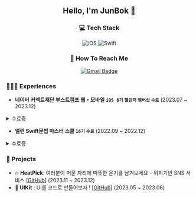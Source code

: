 <div align="center">

## Hello, I'm JunBok 👋


### 💻 Tech Stack
![iOS](https://img.shields.io/badge/iOS-000000?style=for-the-badge&logo=ios&logoColor=white) ![Swift](https://img.shields.io/badge/swift-F54A2A?style=for-the-badge&logo=swift&logoColor=white)

### 👀 How To Reach Me
[![Gmail Badge](https://img.shields.io/badge/Gmail-d14836?style=for-the-badge&logo=Gmail&logoColor=white&link=mailto:junbok97@gmail.com)](mailto:junbok97@gmail.com)
</div>

### 🧑🏻‍💻 Experiences

- **네이버 커넥트재단 부스트캠프 웹・모바일 `iOS 8기` `챌린지` `멤버십` `수료`** (2023.07 ~ 2023.12)<br/>
<details>
<summary>수료증</summary>
<div markdown="1">
<img width="1099" alt="챌린지" src="https://github.com/junbok97/junbok97/assets/71696675/6b4ff118-5f21-483e-a57f-225746fa824d">
<img width="1097" alt="멤버쉽" src="https://github.com/junbok97/junbok97/assets/71696675/dd9cfc97-7cd4-4b93-b52a-72bdf5959c5c">
</div>
</details>

- **앨런 Swift문법 마스터 스쿨 `16기` `수료`** (2022.09 ~ 2022.12)<br/>
<details>
<summary>수료증</summary>
<div markdown="1">
<img width="1127" alt="앨런" src="https://github.com/junbok97/junbok97/assets/71696675/f5cf62ed-6334-4cb7-bd7a-925284b25bec">
</div>
</details>

### 💾 Projects

- 🔥 **HeatPick**: 여러분이 머문 자리에 따뜻한 온기를 남겨보세요 - 위치기반 SNS 서비스 [[GitHub](https://github.com/boostcampwm2023/iOS04-HeatPick)] (2023.11 ~ 2023.12) <br/>
- 🍎 **UIKit** : UI를 코드로 만들어보자 ! [[GitHub](https://github.com/junbok97/iOS-UIKit)] (2023.05 ~ 2023.06) <br/>





